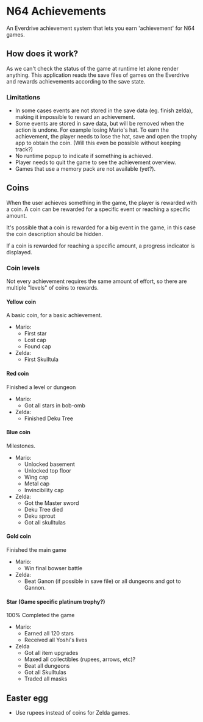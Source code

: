 # N64 Achievements

An Everdrive achievement system that lets you earn 'achievement' for N64 games.

## How does it work?

As we can't check the status of the game at runtime let alone render anything. 
This application reads the save files of games on the Everdrive and rewards achievements according to the save state.

### Limitations

- In some cases events are not stored in the save data (eg. finish zelda), making it impossible to reward an achievement.
- Some events are stored in save data, but will be removed when the action is undone. For example losing Mario's hat. To earn the achievement, the player needs to lose the hat, save and open the trophy app to obtain the coin. (Will this even be possible without keeping track?)
- No runtime popup to indicate if something is achieved.
- Player needs to quit the game to see the achievement overview.
- Games that use a memory pack are not available (yet?).

## Coins

When the user achieves something in the game, the player is rewarded with a coin. A coin can be rewarded for a specific event or reaching a specific amount. 

It's possible that a coin is rewarded for a big event in the game, in this case the coin description should be hidden.

If a coin is rewarded for reaching a specific amount, a progress indicator is displayed. 

### Coin levels
Not every achievement requires the same amount of effort, so there are multiple "levels" of coins to rewards.

#### Yellow coin
A basic coin, for a basic achievement.

- Mario:
  - First star
  - Lost cap
  - Found cap
- Zelda:
  - First Skulltula

#### Red coin
Finished a level or dungeon

- Mario:
  - Got all stars in bob-omb
- Zelda:
  - Finished Deku Tree

#### Blue coin
Milestones.

- Mario:
  - Unlocked basement
  - Unlocked top floor
  - Wing cap
  - Metal cap
  - Invincibility cap
- Zelda:
  - Got the Master sword
  - Deku Tree died
  - Deku sprout
  - Got all skulltulas

#### Gold coin
Finished the main game

- Mario:
  - Win final bowser battle
- Zelda:
  - Beat Ganon (if possible in save file) or all dungeons and got to Gannon.

#### Star (Game specific platinum trophy?)
100% Completed the game
- Mario:
  - Earned all 120 stars
  - Received all Yoshi's lives
- Zelda
  - Got all item upgrades
  - Maxed all collectibles (rupees, arrows, etc)?
  - Beat all dungeons
  - Got all Skulltulas
  - Traded all masks

## Easter egg
- Use rupees instead of coins for Zelda games.